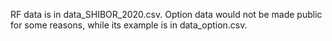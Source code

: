RF data is in data_SHIBOR_2020.csv. Option data would not be made public for some reasons, while its example is in data_option.csv.
